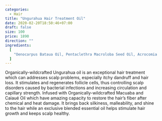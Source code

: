 ```yaml
---
categories:
  - Hair
title: "Ungurahua Hair Treatment Oil"
date: 2020-02-20T18:50:46+07:00
draft: false
size: 100
price: 1890
direction: ""
ingredients:
  [
    "Oenocarpus Bataua Oil, Pentaclethra Macroloba Seed Oil, Acrocomia aculeata (Macauba) Oil, Elaeis melanoccoca Oil, Lavandula Angustifolia (Lavender) Oil, Juniperus Communis Fruit Oil, Rosmarinus officinalis (Rosemary) Leaf Oil, Salvia officinalis (Sage) Oil, Cedrus Atlantica) Bark Oil, Pelargonium graveolens Flower Oil",
  ]
---
```


Organically-wildcrafted Ungurahua oil is an exceptional hair treatment which can addresses scalp problems, especially itchy dandruff and hair loss. It stimulates and regenerates follicle cells, thus controlling scalp disorders caused by bacterial infections and increasing circulation and capillary strength. Infused with Organically-wildcrafted Macuaba and Caiaué Oil which have amazing capacity to restore the hair’s fiber after chemical and heat damage. It brings back silkiness, malleability, and shine to the hair while an exclusive blended essential oil helps stimulate hair growth and keeps scalp healthy.
